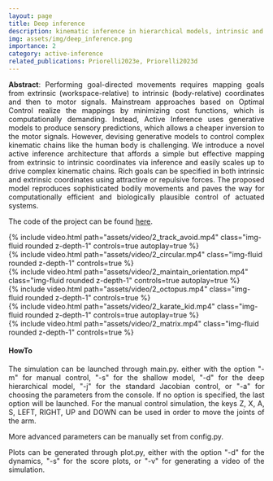 ```yaml
---
layout: page
title: Deep inference
description: kinematic inference in hierarchical models, intrinsic and extrinsic intentions, human kinematics, obstacle avoidance
img: assets/img/deep_inference.png
importance: 2
category: active-inference
related_publications: Priorelli2023e, Priorelli2023d
---
```


<p align="justify"><b>Abstract</b>: Performing goal-directed movements requires mapping goals from extrinsic (workspace-relative) to intrinsic (body-relative) coordinates and then to motor signals. Mainstream approaches based on Optimal Control realize the mappings by minimizing cost functions, which is computationally demanding. Instead, Active Inference uses generative models to produce sensory predictions, which allows a cheaper inversion to the motor signals. However, devising generative models to control complex kinematic chains like the human body is challenging. We introduce a novel active inference architecture that affords a simple but effective mapping from extrinsic to intrinsic coordinates via inference and easily scales up to drive complex kinematic chains. Rich goals can be specified in both intrinsic and extrinsic coordinates using attractive or repulsive forces. The proposed model reproduces sophisticated bodily movements and paves the way for computationally efficient and biologically plausible control of actuated systems.
</p>

The code of the project can be found <a href="https://github.com/priorelli/deep-kinematic-inference">here</a>.

<div class="row mt-3">
    <div class="col-sm mt-3 mt-md-0">
        {% include video.html path="assets/video/2_track_avoid.mp4" class="img-fluid rounded z-depth-1" controls=true autoplay=true %}
    </div>
    <div class="col-sm mt-3 mt-md-0">
        {% include video.html path="assets/video/2_circular.mp4" class="img-fluid rounded z-depth-1" controls=true %}
    </div>
</div>
<div class="caption">
</div>

<div class="row mt-3">
    <div class="col-sm mt-3 mt-md-0">
        {% include video.html path="assets/video/2_maintain_orientation.mp4" class="img-fluid rounded z-depth-1" controls=true autoplay=true %}
    </div>
    <div class="col-sm mt-3 mt-md-0">
        {% include video.html path="assets/video/2_octopus.mp4" class="img-fluid rounded z-depth-1" controls=true %}
    </div>
</div>
<div class="caption">
</div>

<div class="row mt-3">
    <div class="col-sm mt-3 mt-md-0">
        {% include video.html path="assets/video/2_karate_kid.mp4" class="img-fluid rounded z-depth-1" controls=true autoplay=true %}
    </div>
    <div class="col-sm mt-3 mt-md-0">
        {% include video.html path="assets/video/2_matrix.mp4" class="img-fluid rounded z-depth-1" controls=true %}
    </div>
</div>
<div class="caption">
</div>

#### HowTo

<p align="justify">The simulation can be launched through main.py. either with the option "-m" for manual control, "-s" for the shallow model, "-d" for the deep hierarchical model, "-j" for the standard Jacobian control, or "-a" for choosing the parameters from the console. If no option is specified, the last option will be launched. For the manual control simulation, the keys Z, X, A, S, LEFT, RIGHT, UP and DOWN can be used in order to move the joints of the arm.
</p>

<p align="justify">More advanced parameters can be manually set from config.py.
</p>

<p align="justify">Plots can be generated through plot.py, either with the option "-d" for the dynamics, "-s" for the score plots, or "-v" for generating a video of the simulation.
</p>
